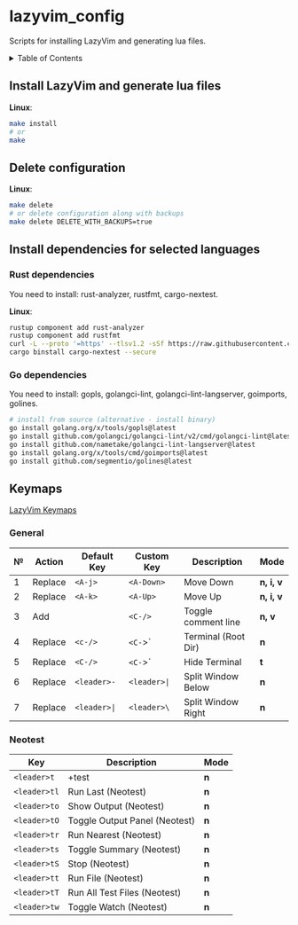 # lazyvim_config

Scripts for installing LazyVim and generating lua files.

<details>
<summary>Table of Contents</summary>

- [Install LazyVim and generate lua files](#install-lazyvim-and-generate-lua-files)
- [Delete configuration](#delete-configuration)
- [Install dependencies for selected languages](#install-dependencies-for-selected-languages)
  - [Rust dependencies](#rust-dependencies)
- [Keymaps](#keymaps)
  - [General](#general)
  - [Neotest](#neotest)

</details>

## Install LazyVim and generate lua files

**Linux**:

```bash
make install
# or
make
```

## Delete configuration

**Linux**:

```bash
make delete
# or delete configuration along with backups
make delete DELETE_WITH_BACKUPS=true
```

## Install dependencies for selected languages

### Rust dependencies

You need to install: rust-analyzer, rustfmt, cargo-nextest.

**Linux**:

```bash
rustup component add rust-analyzer
rustup component add rustfmt
curl -L --proto '=https' --tlsv1.2 -sSf https://raw.githubusercontent.com/cargo-bins/cargo-binstall/main/install-from-binstall-release.sh | bash
cargo binstall cargo-nextest --secure
```

### Go dependencies

You need to install: gopls, golangci-lint, golangci-lint-langserver, goimports, golines.

```bash
# install from source (alternative - install binary)
go install golang.org/x/tools/gopls@latest
go install github.com/golangci/golangci-lint/v2/cmd/golangci-lint@latest
go install github.com/nametake/golangci-lint-langserver@latest
go install golang.org/x/tools/cmd/goimports@latest
go install github.com/segmentio/golines@latest
```

## Keymaps

[LazyVim Keymaps](https://www.lazyvim.org/keymaps)

### General

| № | Action  | Default Key  | Custom Key   | Description         | Mode        |
|---|---------|--------------|--------------|---------------------|-------------|
| 1 | Replace | `<A-j>`      | `<A-Down>`   | Move Down           | **n, i, v** |
| 2 | Replace | `<A-k>`      | `<A-Up>`     | Move Up             | **n, i, v** |
| 3 | Add     |              | `<C-/>`      | Toggle comment line | **n, v**    |
| 4 | Replace | `<c-/>`      | `<C-`>`      | Terminal (Root Dir) | **n**       |
| 5 | Replace | `<C-/>`      | `<C-`>`      | Hide Terminal       | **t**       |
| 6 | Replace | `<leader>-`  | `<leader>\|` | Split Window Below  | **n**       |
| 7 | Replace | `<leader>\|` | `<leader>\`  | Split Window Right  | **n**       |

### Neotest

| Key          | Description                   | Mode  |
|--------------|-------------------------------|-------|
| `<leader>t`  | +test                         | **n** |
| `<leader>tl` | Run Last (Neotest)            | **n** |
| `<leader>to` | Show Output (Neotest)         | **n** |
| `<leader>tO` | Toggle Output Panel (Neotest) | **n** |
| `<leader>tr` | Run Nearest (Neotest)         | **n** |
| `<leader>ts` | Toggle Summary (Neotest)      | **n** |
| `<leader>tS` | Stop (Neotest)                | **n** |
| `<leader>tt` | Run File (Neotest)            | **n** |
| `<leader>tT` | Run All Test Files (Neotest)  | **n** |
| `<leader>tw` | Toggle Watch (Neotest)        | **n** |
